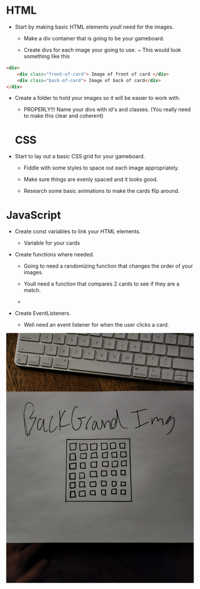 # HTML
- Start by making basic HTML elements youll need for the images.
    * Make a div container that is going to be your gameboard.

    * Create divs for each image your going to use.
        ~ This would look something like this
```html
<div>
    <div class="front-of-card"> Image of front of card </div>
    <div class="back-of-card"> Image of back of card</div>
</div>
```
            
* Create a folder to hold your images so it will be easier to work with.

    * PROPERLY!!! Name your divs with id's and classes. (You really need to make this clear and coherent)

     # CSS
- Start to lay out a basic CSS grid for your gameboard.
    * Fiddle with some styles to space out each image appropriately.
        
    * Make sure things are evenly spaced and it looks good.

    * Research some basic animations to make the cards flip around.



# JavaScript
- Create const variables to link your HTML elements.
    * Variable for your cards

- Create functions where needed.
    * Going to need a randomizing function that changes the order of your images.

    * Youll need a function that compares 2 cards to see if they are a match.

    * 

- Create EventListeners.
    * Well need an event listener for when the user clicks a card.

![](./Images/wireframe.jpg)





